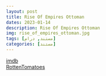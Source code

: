 ```yaml
---
layout: post
title: Rise Of Empires Ottoman
dates: 2023-01-14
description: Rise Of Empires Ottoman
img: rise_of_empires_ottoman.jpg
tags: [مستند, درام]
categories: [مستند]
---
```


[imdb](https://www.imdb.com/title/tt9244578)  
[RottenTomatoes](https://www.rottentomatoes.com/tv/rise_of_empires_ottoman)
